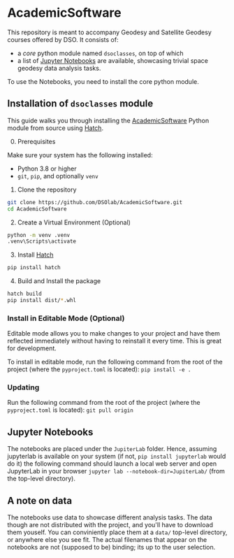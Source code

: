 # AcademicSoftware

This repository is meant to accompany Geodesy and Satellite Geodesy courses offered by DSO. It consists of:
 - a *core* python module named `dsoclasses`, on top of which
 - a list of [Jupyter Notebooks](https://jupyter.org/) are available, showcasing trivial space geodesy data analysis tasks.

To use the Notebooks, you need to install the core python module.

## Installation of `dsoclasses` module

This guide walks you through installing the [AcademicSoftware](https://github.com/DSOlab/AcademicSoftware) Python module from source using [Hatch](https://hatch.pypa.io/).


0. Prerequisites

Make sure your system has the following installed:

- Python 3.8 or higher
- `git`, `pip`, and optionally `venv`

 1. Clone the repository

```bash
git clone https://github.com/DSOlab/AcademicSoftware.git
cd AcademicSoftware
```

2. Create a Virtual Environment (Optional)

```bash
python -m venv .venv
.venv\Scripts\activate
```

3. Install  [Hatch](https://hatch.pypa.io/)

```bash
pip install hatch
```

4. Build and Install the package

```bash
hatch build
pip install dist/*.whl
```

### Install in Editable Mode (Optional)

Editable mode allows you to make changes to your project and have them reflected 
immediately without having to reinstall it every time. This is great for development.

To install in editable mode, run the following command from the root of the 
project (where the `pyproject.toml` is located): `pip install -e .`

### Updating
Run the following command from the root of the 
project (where the `pyproject.toml` is located): `git pull origin`


## Jupyter Notebooks

The notebooks are placed under the `JupiterLab` folder. Hence, assuming jupyterlab is available on your system (if not, `pip install jupyterlab` would do it) the following command should 
launch a local web server and open JupyterLab in your browser `jupyter lab --notebook-dir=JupiterLab/` (from the top-level directory).

## A note on data

The notebooks use data to showcase different analysis tasks. The data though are not distributed with the project, and you'll have to download them youself. You can conviniently place them at a `data/` top-level directory, or anywhere else you see fit. The actual filenames that appear on the notebooks are not (supposed to be) binding; its up to the user selection.
